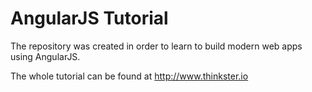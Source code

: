 AngularJS Tutorial
===================
The repository was created in order to learn to build modern web apps using AngularJS.

The whole tutorial can be found at http://www.thinkster.io